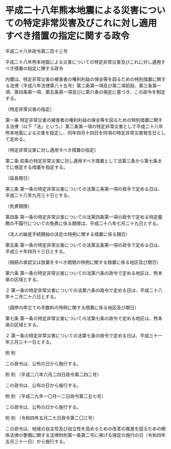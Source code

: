 # 平成二十八年熊本地震による災害についての特定非常災害及びこれに対し適用すべき措置の指定に関する政令

平成二十八年政令第二百十三号

平成二十八年熊本地震による災害についての特定非常災害及びこれに対し適用すべき措置の指定に関する政令

内閣は、特定非常災害の被害者の権利利益の保全等を図るための特別措置に関する法律（平成八年法律第八十五号）第二条第一項及び第二項前段、第三条第一項、第四条第一項、第五条第一項並びに第六条の規定に基づき、この政令を制定する。

（特定非常災害の指定）

第一条 特定非常災害の被害者の権利利益の保全等を図るための特別措置に関する法律（以下「法」という。）第二条第一項の特定非常災害として平成二十八年熊本地震による災害を指定し、同年四月十四日を同項の特定非常災害発生日として定める。

（特定非常災害に対し適用すべき措置の指定）

第二条 前条の特定非常災害に対し適用すべき措置として法第三条から第七条までに規定する措置を指定する。

（延長期日）

第三条 第一条の特定非常災害についての法第三条第一項の政令で定める日は、平成二十八年九月三十日とする。

（免責期限）

第四条 第一条の特定非常災害についての法第四条第一項の政令で定める特定義務の不履行についての免責に係る期限は、平成二十八年七月二十九日とする。

（法人の破産手続開始の決定の特例に関する措置に係る期日）

第五条 第一条の特定非常災害についての法第五条第一項の政令で定める日は、平成三十年四月十三日とする。

（相続の承認又は放棄をすべき期間の特例に関する措置に係る地区及び期日）

第六条 第一条の特定非常災害についての法第六条の政令で定める地区は、熊本県の区域とする。

２ 第一条の特定非常災害についての法第六条の政令で定める日は、平成二十八年十二月二十八日とする。

（調停の申立ての手数料の特例に関する措置に係る地区及び期日）

第七条 第一条の特定非常災害についての法第七条の政令で定める地区は、熊本県の区域とする。

２ 第一条の特定非常災害についての法第七条の政令で定める日は、平成三十一年三月三十一日とする。

附 則

この政令は、公布の日から施行する。

附 則 （平成二八年六月二四日政令第二四二号）

この政令は、公布の日から施行する。

附 則 （平成二九年一〇月一二日政令第二五七号）

この政令は、公布の日から施行する。

附 則 （令和四年五月二七日政令第二〇三号）

この政令は、地域の自主性及び自立性を高めるための改革の推進を図るための関係法律の整備に関する法律附則第一条第二号に掲げる規定の施行の日（令和四年五月三十一日）から施行する。
